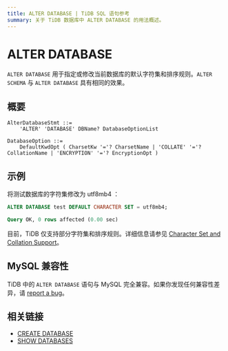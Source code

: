 ```yaml
---
title: ALTER DATABASE | TiDB SQL 语句参考
summary: 关于 TiDB 数据库中 ALTER DATABASE 的用法概述。
---
```


# ALTER DATABASE

`ALTER DATABASE` 用于指定或修改当前数据库的默认字符集和排序规则。`ALTER SCHEMA` 与 `ALTER DATABASE` 具有相同的效果。

## 概要

```ebnf+diagram
AlterDatabaseStmt ::=
    'ALTER' 'DATABASE' DBName? DatabaseOptionList

DatabaseOption ::=
    DefaultKwdOpt ( CharsetKw '='? CharsetName | 'COLLATE' '='? CollationName | 'ENCRYPTION' '='? EncryptionOpt )
```

## 示例

将测试数据库的字符集修改为 utf8mb4 ：


```sql
ALTER DATABASE test DEFAULT CHARACTER SET = utf8mb4;
```

```sql
Query OK, 0 rows affected (0.00 sec)
```

目前，TiDB 仅支持部分字符集和排序规则。详细信息请参见 [Character Set and Collation Support](/character-set-and-collation.md)。

## MySQL 兼容性

TiDB 中的 `ALTER DATABASE` 语句与 MySQL 完全兼容。如果你发现任何兼容性差异，请 [report a bug](https://docs.pingcap.com/tidb/stable/support)。

## 相关链接

* [CREATE DATABASE](/sql-statements/sql-statement-create-database.md)
* [SHOW DATABASES](/sql-statements/sql-statement-show-databases.md)